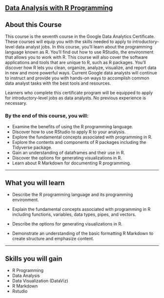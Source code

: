## [Data Analysis with R Programming](https://www.coursera.org/learn/data-analysis-r?specialization=google-data-analytics)

## **About this Course**

This course is the seventh course in the Google Data Analytics Certificate. These courses will equip you with the skills needed to apply to introductory-level data analyst jobs. In this course, you’ll learn about the programming language known as R. You’ll find out how to use RStudio, the environment that allows you to work with R. This course will also cover the software applications and tools that are unique to R, such as R packages. You’ll discover how R lets you clean, organize, analyze, visualize, and report data in new and more powerful ways. Current Google data analysts will continue to instruct and provide you with hands-on ways to accomplish common data analyst tasks with the best tools and resources.

Learners who complete this certificate program will be equipped to apply for introductory-level jobs as data analysts. No previous experience is necessary.

### **By the end of this course, you will:**

- Examine the benefits of using the R programming language.
- Discover how to use RStudio to apply R to your analysis.
- Explore the fundamental concepts associated with programming in R.
- Explore the contents and components of R packages including the Tidyverse package.
- Gain an understanding of dataframes and their use in R.
- Discover the options for generating visualizations in R.
- Learn about R Markdown for documenting R programming.

<hr>

## **What you will learn**

- Describe the R programming language and its programming environment.

- Explain the fundamental concepts associated with programming in R including functions, variables, data types, pipes, and vectors.

- Describe the options for generating visualizations in R.

- Demonstrate an understanding of the basic formatting R Markdown to create structure and emphasize content.

<hr>

## **Skills you will gain**

- R Programming
- Data Analysis
- Data Visualization (DataViz)
- R Markdown
- Rstudio
